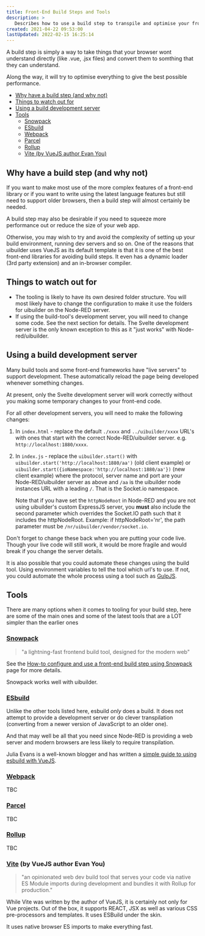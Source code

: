 ```yaml
---
title: Front-End Build Steps and Tools
description: >
   Describes how to use a build step to transpile and optimise your front-end code.
created: 2021-04-22 09:53:00
lastUpdated: 2022-02-15 16:25:14
---
```


A build step is simply a way to take things that your browser wont understand directly (like .vue, .jsx files)
and convert them to somthing that they can understand.

Along the way, it will try to optimise everything to give the best possible performance.

- [Why have a build step (and why not)](#why-have-a-build-step-and-why-not)
- [Things to watch out for](#things-to-watch-out-for)
- [Using a build development server](#using-a-build-development-server)
- [Tools](#tools)
  - [Snowpack](#snowpack)
  - [ESbuild](#esbuild)
  - [Webpack](#webpack)
  - [Parcel](#parcel)
  - [Rollup](#rollup)
  - [Vite (by VueJS author Evan You)](#vite-by-vuejs-author-evan-you)

## Why have a build step (and why not)

If you want to make most use of the more complex features of a front-end library or if you want to write using the
latest language features but still need to support older browsers, then a build step will almost certainly be 
needed.

A build step may also be desirable if you need to squeeze more performance out or reduce the size of your web app.

Otherwise, you may wish to try and avoid the complexity of setting up your build environment, running dev servers
and so on. One of the reasons that uibuilder uses VueJS as its default template is that it is one of the best
front-end libraries for avoiding build steps. It even has a dynamic loader (3rd party extension) and an in-browser compiler.

## Things to watch out for

* The tooling is likely to have its own desired folder structure. You will most likely have to change the configuration
  to make it use the folders for uibuilder on the Node-RED server.
* If using the build-tool's development server, you will need to change some code. See the next section for details. The Svelte development server is the only known exception to this as it "just works" with Node-red/uibuilder.

## Using a build development server

Many build tools and some front-end frameworks have "live servers" to support development. These automatically reload the page being developed
whenever something changes. 

At present, only the Svelte development server will work correctly without you making some temporary changes to your front-end code.

For all other development servers, you will need to make the following changes:

1. In `index.html` - replace the default `./xxxx` and `../uibuilder/xxxx` URL's with ones that start with the correct Node-RED/uibuilder server. e.g. `http://localhost:1880/xxxx`.
2. In `index.js` - replace the `uibuilder.start()` with `uibuilder.start('http://localhost:1880/aa')` (old client example) or `uibuilder.start({ioNamespace:'http://localhost:1880/aa'})` (new client example) where the protocol, server name and port are your Node-RED/uibuilder server as above and `/aa` is the uibuilder node instances URL with a leading `/`. That is the Socket.io namespace.

   Note that if you have set the `httpNodeRoot` in Node-RED and you are not using uibuilder's custom ExpressJS server, you **must** also include the second parameter which overrides the Socket.IO path such that it includes the httpNodeRoot. Example: if httpNodeRoot='nr', the path parameter must be `/nr/uibuilder/vendor/socket.io`.

Don't forget to change these back when you are putting your code live. Though your live code will still work, it would be more fragile and would break if you change the server details.

It is also possible that you could automate these changes using the build tool. Using environment variables to tell the tool which url's to use. If not, you could automate the whole process using a tool such as [GulpJS](https://gulpjs.com/).

## Tools

There are many options when it comes to tooling for your build step, here are some of the main ones and some of the latest
tools that are a LOT simpler than the earlier ones

### [Snowpack](https://www.snowpack.dev/)

> "a lightning-fast frontend build tool, designed for the modern web"

See the [How-to configure and use a front-end build step using Snowpack](front-end-build-snowpack.md) page for more details.

Snowpack works well with uibuilder.

### [ESbuild](https://esbuild.github.io/)

Unlike the other tools listed here, esbuild _only_ does a build. It does not attempt to provide a development server or do clever transpilation (converting from a newer version of JavaScript to an older one).

And that may well be all that you need since Node-RED is providing a web server and modern browsers are less likely to require transpilation.

Julia Evans is a well-known blogger and has written a [simple guide to using esbuild with VueJS](https://jvns.ca/blog/2021/11/15/esbuild-vue/).


### [Webpack](https://webpack.js.org/)

TBC

### [Parcel](https://parceljs.org/)

TBC

### [Rollup](https://rollupjs.org/)

TBC

### [Vite](https://vitejs.dev/) (by VueJS author Evan You)

> "an opinionated web dev build tool that serves your code via native ES Module imports during development and bundles it with Rollup for production."
  
While Vite was written by the author of VueJS, it is certainly not only for Vue projects. Out of the box, it supports REACT, JSX as well as various CSS pre-processors and templates. It uses ESBuild under the skin.

It uses native browser ES imports to make everything fast.
